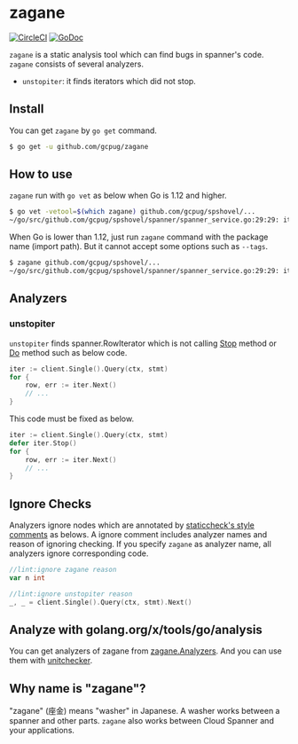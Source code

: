 # zagane

[![CircleCI](https://circleci.com/gh/gcpug/zagane.svg?style=svg)](https://circleci.com/gh/gcpug/zagane)
[![GoDoc](https://godoc.org/github.com/gcpug/zagane?status.svg)](https://godoc.org/github.com/gcpug/zagane)

`zagane` is a static analysis tool which can find bugs in spanner's code.
`zagane` consists of several analyzers.

* `unstopiter`: it finds iterators which did not stop.

## Install

You can get `zagane` by `go get` command.

```bash
$ go get -u github.com/gcpug/zagane
```

## How to use

`zagane` run with `go vet` as below when Go is 1.12 and higher.

```bash
$ go vet -vetool=$(which zagane) github.com/gcpug/spshovel/...
~/go/src/github.com/gcpug/spshovel/spanner/spanner_service.go:29:29: iterator must be stop
```

When Go is lower than 1.12, just run `zagane` command with the package name (import path).
But it cannot accept some options such as `--tags`.

```bash
$ zagane github.com/gcpug/spshovel/...
~/go/src/github.com/gcpug/spshovel/spanner/spanner_service.go:29:29: iterator must be stop
```

## Analyzers

### unstopiter

`unstopiter` finds spanner.RowIterator which is not calling [Stop](https://godoc.org/cloud.google.com/go/spanner#RowIterator.Stop) method or [Do](https://godoc.org/cloud.google.com/go/spanner#RowIterator.Do) method such as below code.

```go
iter := client.Single().Query(ctx, stmt)
for {
	row, err := iter.Next()
	// ...
}
```

This code must be fixed as below.

```go
iter := client.Single().Query(ctx, stmt)
defer iter.Stop()
for {
	row, err := iter.Next()
	// ...
}
```

## Ignore Checks

Analyzers ignore nodes which are annotated by [staticcheck's style comments](https://staticcheck.io/docs/#ignoring-problems) as belows.
A ignore comment includes analyzer names and reason of ignoring checking.
If you specify `zagane` as analyzer name, all analyzers ignore corresponding code.

```go
//lint:ignore zagane reason
var n int

//lint:ignore unstopiter reason
_, _ = client.Single().Query(ctx, stmt).Next()
```

## Analyze with golang.org/x/tools/go/analysis

You can get analyzers of zagane from [zagane.Analyzers](https://godoc.org/github.com/gcpug/zagane/zagane/#Analyzers).
And you can use them with [unitchecker](https://golang.org/x/tools/go/analysis/unitchecker).

## Why name is "zagane"?

"zagane" (座金) means "washer" in Japanese.
A washer works between a spanner and other parts.
`zagane` also works between Cloud Spanner and your applications.
